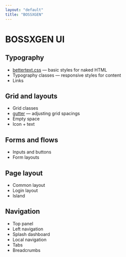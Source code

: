 ```yaml
---
layout: "default"
title: "BOSSXGEN"
---
```


# BOSSXGEN UI

## Typography

* [bettertext.css](/docs/bettertext) — basic styles for naked HTML
* Typography classes — responsive styles for content
* Links

## Grid and layouts

* Grid classes
* [gutter](gutter) — adjusting grid spacings
* Empty space
* Icon + text

## Forms and flows

* Inputs and buttons
* Form layouts

## Page layout

* Common layout
* Login layout
* Island

## Navigation

* Top panel
* Left navigation
* Splash dashboard
* Local navigation
* Tabs
* Breadcrumbs
